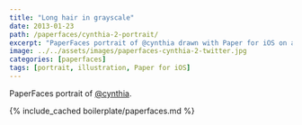 ```yaml
---
title: "Long hair in grayscale"
date: 2013-01-23
path: /paperfaces/cynthia-2-portrait/
excerpt: "PaperFaces portrait of @cynthia drawn with Paper for iOS on an iPad."
image: ../../assets/images/paperfaces-cynthia-2-twitter.jpg
categories: [paperfaces]
tags: [portrait, illustration, Paper for iOS]
---
```


PaperFaces portrait of [@cynthia](https://twitter.com/cynthia).

{% include_cached boilerplate/paperfaces.md %}
